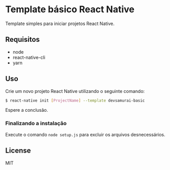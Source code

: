# Template básico React Native

Template simples para iniciar projetos React Native.

## Requisitos

- node
- react-native-cli
- yarn

## Uso

Crie um novo projeto React Native utilizando o seguinte comando:

```sh
$ react-native init [ProjectName] --template devsamurai-basic
```

Espere a conclusão.

### Finalizando a instalação

Execute o comando `node setup.js` para excluir os arquivos desnecessários.

## License

MIT
